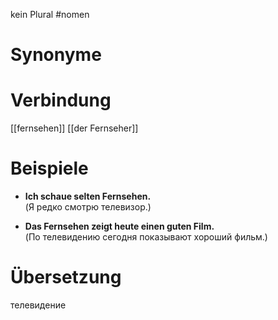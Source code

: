 kein Plural
#nomen
# Synonyme

# Verbindung 
[[fernsehen]]
[[der Fernseher]]
# Beispiele
- **Ich schaue selten Fernsehen.**  
    (Я редко смотрю телевизор.)
    
- **Das Fernsehen zeigt heute einen guten Film.**  
    (По телевидению сегодня показывают хороший фильм.)
# Übersetzung
телевидение